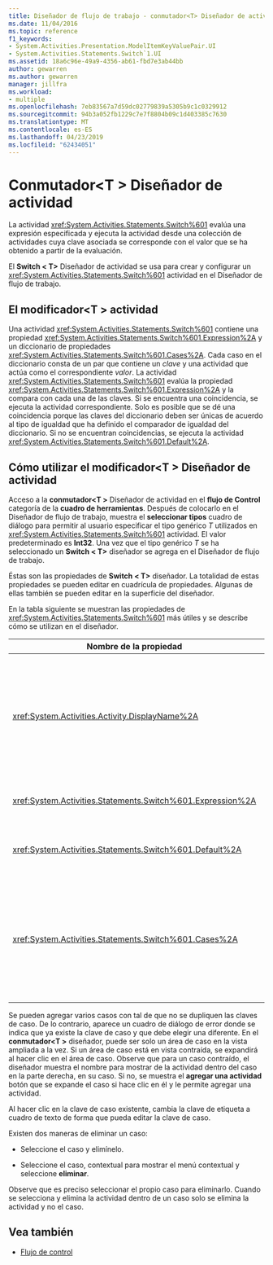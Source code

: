 ```yaml
---
title: Diseñador de flujo de trabajo - conmutador<T> Diseñador de actividad
ms.date: 11/04/2016
ms.topic: reference
f1_keywords:
- System.Activities.Presentation.ModelItemKeyValuePair.UI
- System.Activities.Statements.Switch`1.UI
ms.assetid: 18a6c96e-49a9-4356-ab61-fbd7e3ab44bb
author: gewarren
ms.author: gewarren
manager: jillfra
ms.workload:
- multiple
ms.openlocfilehash: 7eb83567a7d59dc02779839a5305b9c1c0329912
ms.sourcegitcommit: 94b3a052fb1229c7e7f8804b09c1d403385c7630
ms.translationtype: MT
ms.contentlocale: es-ES
ms.lasthandoff: 04/23/2019
ms.locfileid: "62434051"
---
```

# <a name="switcht-activity-designer"></a>Conmutador\<T > Diseñador de actividad

La actividad <xref:System.Activities.Statements.Switch%601> evalúa una expresión especificada y ejecuta la actividad desde una colección de actividades cuya clave asociada se corresponde con el valor que se ha obtenido a partir de la evaluación.

El **Switch < T\>**  Diseñador de actividad se usa para crear y configurar un <xref:System.Activities.Statements.Switch%601> actividad en el Diseñador de flujo de trabajo.

## <a name="the-switchtactivity"></a>El modificador\<T > actividad

Una actividad <xref:System.Activities.Statements.Switch%601> contiene una propiedad <xref:System.Activities.Statements.Switch%601.Expression%2A> y un diccionario de propiedades <xref:System.Activities.Statements.Switch%601.Cases%2A>. Cada caso en el diccionario consta de un par que contiene un *clave* y una actividad que actúa como el correspondiente *valor*. La actividad <xref:System.Activities.Statements.Switch%601> evalúa la propiedad <xref:System.Activities.Statements.Switch%601.Expression%2A> y la compara con cada una de las claves. Si se encuentra una coincidencia, se ejecuta la actividad correspondiente. Solo es posible que se dé una coincidencia porque las claves del diccionario deben ser únicas de acuerdo al tipo de igualdad que ha definido el comparador de igualdad del diccionario. Si no se encuentran coincidencias, se ejecuta la actividad <xref:System.Activities.Statements.Switch%601.Default%2A>.

## <a name="how-to-use-the-switcht-activity-designer"></a>Cómo utilizar el modificador\<T > Diseñador de actividad

Acceso a la **conmutador\<T >** Diseñador de actividad en el **flujo de Control** categoría de la **cuadro de herramientas**. Después de colocarlo en el Diseñador de flujo de trabajo, muestra el **seleccionar tipos** cuadro de diálogo para permitir al usuario especificar el tipo genérico *T* utilizados en <xref:System.Activities.Statements.Switch%601> actividad. El valor predeterminado es **Int32**. Una vez que el tipo genérico *T* se ha seleccionado un **Switch < T\>**  diseñador se agrega en el Diseñador de flujo de trabajo.

Éstas son las propiedades de **Switch < T\>**  diseñador. La totalidad de estas propiedades se pueden editar en cuadrícula de propiedades. Algunas de ellas también se pueden editar en la superficie del diseñador.

En la tabla siguiente se muestran las propiedades de <xref:System.Activities.Statements.Switch%601> más útiles y se describe cómo se utilizan en el diseñador.

|Nombre de la propiedad|Obligatorio|Uso|
|-|--------------|-|
|<xref:System.Activities.Activity.DisplayName%2A>|False|Especifica el nombre descriptivo del diseñador de actividades <xref:System.Activities.Statements.Switch%601>. El valor predeterminado es Switch < Int32\>. El valor puede modificarse en el **propiedades** ventana o directamente en el encabezado del diseñador.<br /><br /> Aunque el valor de la propiedad <xref:System.Activities.Activity.DisplayName%2A> no sea obligatorio, el procedimiento recomendado es usar uno.|
|<xref:System.Activities.Statements.Switch%601.Expression%2A>|True|Especifica la expresión que se utiliza para comparar con las claves en la colección de casos con el fin de determinar el caso que se va a ejecutar.|
|<xref:System.Activities.Statements.Switch%601.Default%2A>||Especifica la actividad que se va a ejecutar si no se encuentran coincidencias. Haga clic en el **agregar una actividad** botón en el diseñador para abrir el **predeterminado** cuadro donde se puede colocar la actividad.|
|<xref:System.Activities.Statements.Switch%601.Cases%2A>||Especifica los casos que se van a evaluar. Para agregar un caso, haga clic en el **Agregar nuevo caso** situado en la parte inferior de **conmutador\<T >** diseñador. El botón cambia a un cuadro de texto (cuadro combinado si el tipo genérico se seleccionó al agregar el modificador\<T > es String o Enum). Después de agregar una clave en el **valor de Case** cuadro, el área de caso se expande y se puede colocar una actividad donde el texto de la sugerencia "Coloque la actividad aquí" para definir la lógica de ejecución para el caso.|

Se pueden agregar varios casos con tal de que no se dupliquen las claves de caso. De lo contrario, aparece un cuadro de diálogo de error donde se indica que ya existe la clave de caso y que debe elegir una diferente. En el **conmutador\<T >** diseñador, puede ser solo un área de caso en la vista ampliada a la vez. Si un área de caso está en vista contraída, se expandirá al hacer clic en el área de caso. Observe que para un caso contraído, el diseñador muestra el nombre para mostrar de la actividad dentro del caso en la parte derecha, en su caso. Si no, se muestra el **agregar una actividad** botón que se expande el caso si hace clic en él y le permite agregar una actividad.

Al hacer clic en la clave de caso existente, cambia la clave de etiqueta a cuadro de texto de forma que pueda editar la clave de caso.

Existen dos maneras de eliminar un caso:

- Seleccione el caso y elimínelo.

- Seleccione el caso, contextual para mostrar el menú contextual y seleccione **eliminar**.

Observe que es preciso seleccionar el propio caso para eliminarlo. Cuando se selecciona y elimina la actividad dentro de un caso solo se elimina la actividad y no el caso.

## <a name="see-also"></a>Vea también

- [Flujo de control](../workflow-designer/control-flow-activity-designers.md)